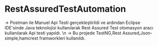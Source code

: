 # RestAssuredTestAutomation

-> Postman ile Manuel Api Testi gerçekleştirildi ve ardından Eclipse IDE'sinde Java teknolojisi kullanılarak Rest Assured Test otomasyon aracı kullanılarak Api testi yapıldı. \n
-> Bu projede TestNG,Rest Assured,Json-simple,hamcrest framworkleri kullanıldı.

